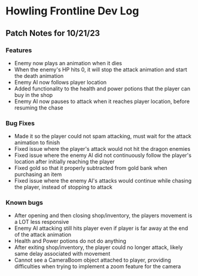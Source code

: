 # Howling Frontline Dev Log

## Patch Notes for 10/21/23

### Features
- Enemy now plays an animation when it dies
- When the enemy's HP hits 0, it will stop the attack animation and start the death animation
- Enemy AI now follows player location
- Added functionality to the health and power potions that the player can buy in the shop
- Enemy AI now pauses to attack when it reaches player location, before resuming the chase

### Bug Fixes
- Made it so the player could not spam attacking, must wait for the attack animation to finish
- Fixed issue where the player's attack would not hit the dragon enemies
- Fixed issue where the enemy AI did not continuously follow the player's location after initially reaching the player
- Fixed gold so that it properly subtracted from gold bank when purchasing an item
- Fixed issue where the enemy AI's attacks would continue while chasing the player, instead of stopping to attack

### Known bugs
- After opening and then closing shop/inventory, the players movement is a LOT less responsive
- Enemy AI attacking still hits player even if player is far away at the end of the attack animation
- Health and Power potions do not do anything
- After exiting shop/inventory, the player could no longer attack, likely same delay associated with movement
- Cannot see a CameraBoom object attached to player, providing difficulties when trying to implement a zoom feature for the camera

